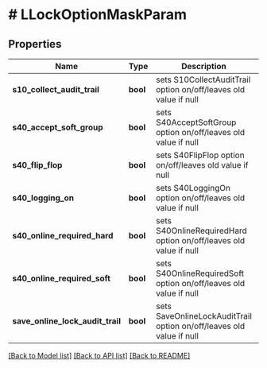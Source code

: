 # # LLockOptionMaskParam

## Properties

Name | Type | Description | Notes
------------ | ------------- | ------------- | -------------
**s10_collect_audit_trail** | **bool** | sets S10CollectAuditTrail option on/off/leaves old value if null | [optional]
**s40_accept_soft_group** | **bool** | sets S40AcceptSoftGroup option on/off/leaves old value if null | [optional]
**s40_flip_flop** | **bool** | sets S40FlipFlop option on/off/leaves old value if null | [optional]
**s40_logging_on** | **bool** | sets S40LoggingOn option on/off/leaves old value if null | [optional]
**s40_online_required_hard** | **bool** | sets S40OnlineRequiredHard option on/off/leaves old value if null | [optional]
**s40_online_required_soft** | **bool** | sets S40OnlineRequiredSoft option on/off/leaves old value if null | [optional]
**save_online_lock_audit_trail** | **bool** | sets SaveOnlineLockAuditTrail option on/off/leaves old value if null | [optional]

[[Back to Model list]](../../README.md#models) [[Back to API list]](../../README.md#endpoints) [[Back to README]](../../README.md)

